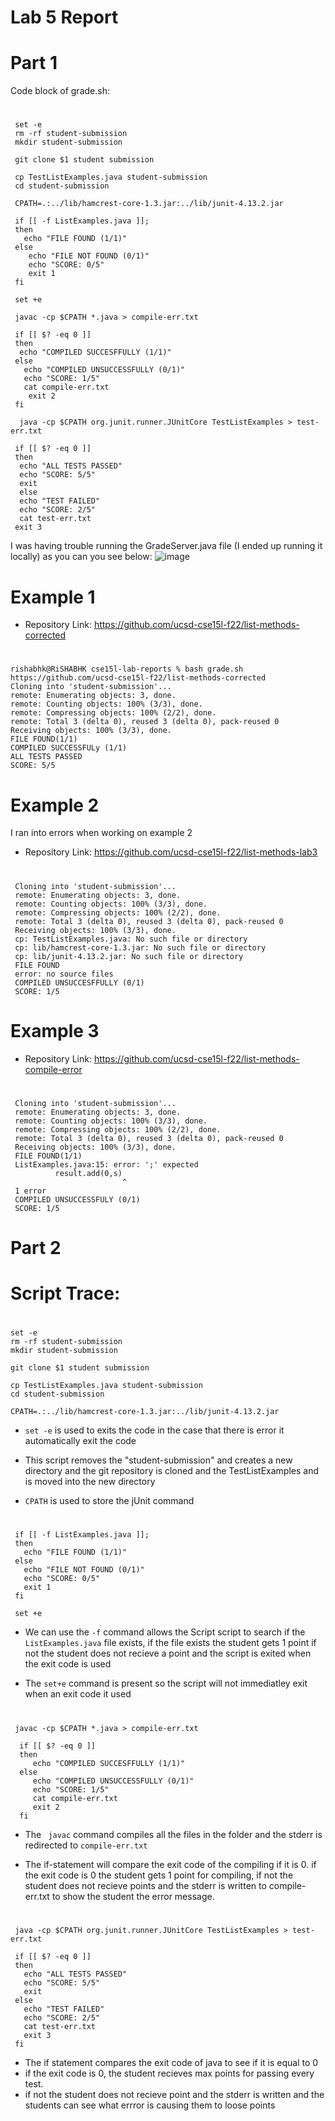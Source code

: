 # Lab 5 Report
# Part 1

Code block of grade.sh:

# 
   

     set -e
     rm -rf student-submission
     mkdir student-submission

     git clone $1 student submission

     cp TestListExamples.java student-submission
     cd student-submission

     CPATH=.:../lib/hamcrest-core-1.3.jar:../lib/junit-4.13.2.jar

     if [[ -f ListExamples.java ]];
     then
       echo "FILE FOUND (1/1)"
     else
        echo "FILE NOT FOUND (0/1)"
        echo "SCORE: 0/5"
        exit 1
     fi

     set +e

     javac -cp $CPATH *.java > compile-err.txt

     if [[ $? -eq 0 ]]
     then
      echo "COMPILED SUCCESFFULLY (1/1)"
     else
       echo "COMPILED UNSUCCESSFULLY (0/1)"
       echo "SCORE: 1/5"
       cat compile-err.txt
        exit 2
     fi

      java -cp $CPATH org.junit.runner.JUnitCore TestListExamples > test-err.txt

     if [[ $? -eq 0 ]]
     then 
      echo "ALL TESTS PASSED"
      echo "SCORE: 5/5"
      exit
      else
      echo "TEST FAILED"
      echo "SCORE: 2/5"
      cat test-err.txt
     exit 3
        

I was having trouble running the GradeServer.java file (I ended up running it locally) as you can you see below: 
![image](Server.png)


# Example 1
- Repository Link: https://github.com/ucsd-cse15l-f22/list-methods-corrected
#
    rishabhk@RiSHABHK cse15l-lab-reports % bash grade.sh  https://github.com/ucsd-cse15l-f22/list-methods-corrected
    Cloning into 'student-submission'...
    remote: Enumerating objects: 3, done.
    remote: Counting objects: 100% (3/3), done.
    remote: Compressing objects: 100% (2/2), done.
    remote: Total 3 (delta 0), reused 3 (delta 0), pack-reused 0
    Receiving objects: 100% (3/3), done.
    FILE FOUND(1/1)
    COMPILED SUCCESSFULy (1/1)
    ALL TESTS PASSED
    SCORE: 5/5

# Example 2
  I ran into errors when working on example 2
- Repository Link: https://github.com/ucsd-cse15l-f22/list-methods-lab3
 # 
     Cloning into 'student-submission'...
     remote: Enumerating objects: 3, done.
     remote: Counting objects: 100% (3/3), done.
     remote: Compressing objects: 100% (2/2), done.
     remote: Total 3 (delta 0), reused 3 (delta 0), pack-reused 0
     Receiving objects: 100% (3/3), done.
     cp: TestListExamples.java: No such file or directory
     cp: lib/hamcrest-core-1.3.jar: No such file or directory
     cp: lib/junit-4.13.2.jar: No such file or directory
     FILE FOUND
     error: no source files
     COMPILED UNSUCCESFFULLY (0/1) 
     SCORE: 1/5

# Example 3 
- Repository Link: https://github.com/ucsd-cse15l-f22/list-methods-compile-error
# 
     Cloning into 'student-submission'...
     remote: Enumerating objects: 3, done.
     remote: Counting objects: 100% (3/3), done.
     remote: Compressing objects: 100% (2/2), done.
     remote: Total 3 (delta 0), reused 3 (delta 0), pack-reused 0
     Receiving objects: 100% (3/3), done.
     FILE FOUND(1/1)
     ListExamples.java:15: error: ';' expected
              result.add(0,s)
                             ^
     1 error    
     COMPILED UNSUCCESSFULY (0/1)
     SCORE: 1/5

# Part 2 
# Script Trace:

# 
    set -e
    rm -rf student-submission
    mkdir student-submission

    git clone $1 student submission

    cp TestListExamples.java student-submission
    cd student-submission

    CPATH=.:../lib/hamcrest-core-1.3.jar:../lib/junit-4.13.2.jar


- ```set -e``` is used to exits the code in the case that there is error it automatically exit the code
- This script removes the "student-submission" and creates a new directory and the git repository is cloned and the TestListExamples and is moved into the new directory

- ```CPATH``` is used to store the jUnit command

#

     if [[ -f ListExamples.java ]];
     then
       echo "FILE FOUND (1/1)"
     else
       echo "FILE NOT FOUND (0/1)"
       echo "SCORE: 0/5"
       exit 1
     fi

     set +e
    

- We can use the ```-f``` command allows the Script script to search if the ```ListExamples.java``` file exists,  if the file exists the student gets 1 point if not the student does not recieve a point and the script is exited when the exit code is used

- The ```set+e``` command is present so the script will not immediatley exit when an exit code it used

# 
  
     javac -cp $CPATH *.java > compile-err.txt

      if [[ $? -eq 0 ]]
      then
         echo "COMPILED SUCCESFFULLY (1/1)"
      else
         echo "COMPILED UNSUCCESSFULLY (0/1)"
         echo "SCORE: 1/5"
         cat compile-err.txt
         exit 2
      fi

-  The ``` javac``` command compiles all the files in the folder and the stderr is redirected to ```compile-err.txt```

- The if-statement will compare the exit code of the compiling if it is 0. if the exit code is 0 the student gets 1 point for compiling, if not the student does not recieve points and the stderr is written to compile-err.txt to show the student the error message.

#

     java -cp $CPATH org.junit.runner.JUnitCore TestListExamples > test-err.txt

     if [[ $? -eq 0 ]]
     then 
       echo "ALL TESTS PASSED"
       echo "SCORE: 5/5"
       exit
     else
       echo "TEST FAILED"
       echo "SCORE: 2/5"
       cat test-err.txt
       exit 3
     fi

- The if statement compares the exit code of java to see if it is equal to 0 
- if the exit code is 0, the student recieves max points for passing every test.
- if not the student does not recieve point and the stderr is written and the students can see what errror is causing them to loose points 
